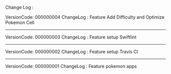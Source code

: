 Change Log :

VersionCode: 000000004
ChangeLog : Feature Add Difficulty and Optimize Pokemon Cell

---------------------------------------------

VersionCode: 000000003
ChangeLog : Feature setup Swiftlint

---------------------------------------------

VersionCode: 000000002
ChangeLog : Feature setup Travis CI

---------------------------------------------

VersionCode: 000000001
ChangeLog : Feature pokemon apps

